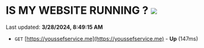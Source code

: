 # IS MY WEBSITE RUNNING ? [![](https://img.shields.io/static/v1?label=Sponsor&message=%E2%9D%A4&logo=GitHub&color=%23fe8e86)](https://github.com/sponsors/<username>)

Last updated: **3/28/2024, 8:49:15 AM**

- `GET` [https://youssefservice.me](https://youssefservice.me) - **Up** (147ms)

